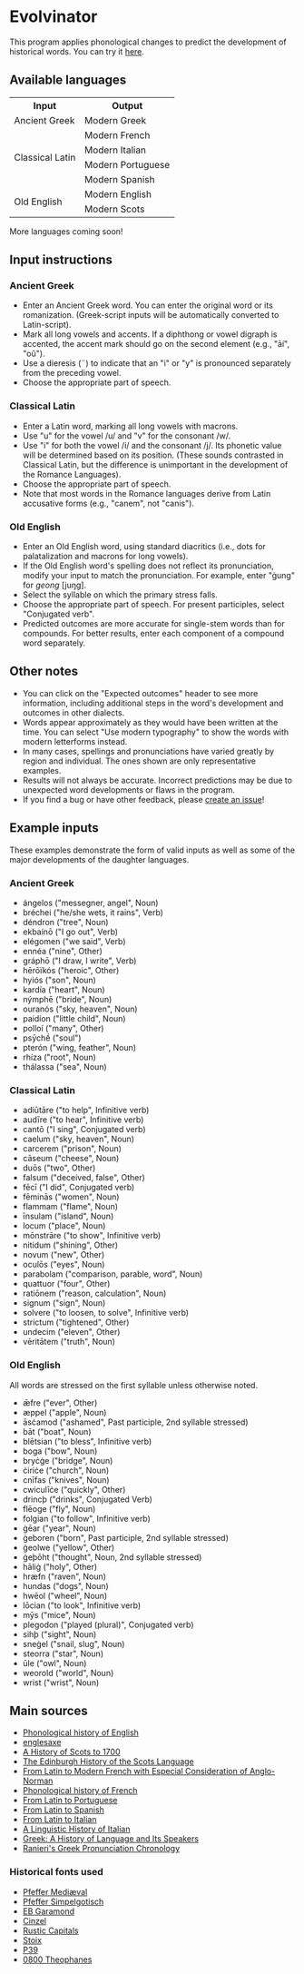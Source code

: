 # Evolvinator

This program applies phonological changes to predict the development of historical words. You can try it [here](https://oiroizoi.github.io/evolvinator/).

## Available languages

<table>
    <tr>
        <th>Input</th>
        <th>Output</th>
    </tr>
    <tr>
        <td>Ancient Greek</td>
        <td>Modern Greek</td>
    </tr>
    <tr>
        <td rowspan=4>Classical Latin</td>
        <td>Modern French</td>
    </tr>
    <tr>
        <td>Modern Italian</td>
    </tr>
    <tr>
        <td>Modern Portuguese</td>
    </tr>
    <tr>
        <td>Modern Spanish</td>
    </tr>
    <tr>
        <td rowspan=2>Old English</td>
        <td>Modern English</td>
    </tr>
    <tr>
        <td>Modern Scots</td>
    </tr>
</table>

More languages coming soon!

## Input instructions

### Ancient Greek
- Enter an Ancient Greek word. You can enter the original word or its romanization. (Greek-script inputs will be automatically converted to Latin-script).
- Mark all long vowels and accents. If a diphthong or vowel digraph is accented, the accent mark should go on the second element (e.g., "āí", "oû").
- Use a dieresis (¨) to indicate that an "i" or "y" is pronounced separately from the preceding vowel.
- Choose the appropriate part of speech.

### Classical Latin
- Enter a Latin word, marking all long vowels with macrons.
- Use "u" for the vowel /u/ and "v" for the consonant /w/.
- Use "i" for both the vowel /i/ and the consonant /j/. Its phonetic value will be determined based on its position. (These sounds contrasted in Classical Latin, but the difference is unimportant in the development of the Romance Languages).
- Choose the appropriate part of speech.
- Note that most words in the Romance languages derive from Latin accusative forms (e.g., "canem", not "canis").

### Old English
- Enter an Old English word, using standard diacritics (i.e., dots for palatalization and macrons for long vowels).
- If the Old English word's spelling does not reflect its pronunciation, modify your input to match the pronunciation. For example, enter "ġung" for _geong_ [juŋg].
- Select the syllable on which the primary stress falls.
- Choose the appropriate part of speech. For present participles, select "Conjugated verb".
- Predicted outcomes are more accurate for single-stem words than for compounds. For better results, enter each component of a compound word separately.

## Other notes
- You can click on the "Expected outcomes" header to see more information, including additional steps in the word's development and outcomes in other dialects.
- Words appear approximately as they would have been written at the time. You can select "Use modern typography" to show the words with modern letterforms instead.
- In many cases, spellings and pronunciations have varied greatly by region and individual. The ones shown are only representative examples.
- Results will not always be accurate. Incorrect predictions may be due to unexpected word developments or flaws in the program.
- If you find a bug or have other feedback, please [create an issue](https://github.com/Oiroizoi/evolvinator/issues/new)!

## Example inputs
These examples demonstrate the form of valid inputs as well as some of the major developments of the daughter languages.

### Ancient Greek
- ángelos ("messegner, angel", Noun)
- bréchei ("he/she wets, it rains", Verb)
- déndron ("tree", Noun)
- ekbaínō ("I go out", Verb)
- elégomen ("we said", Verb)
- ennéa ("nine", Other)
- gráphō ("I draw, I write", Verb)
- hērōïkós ("heroic", Other)
- hyiós ("son", Noun)
- kardía ("heart", Noun)
- nýmphē ("bride", Noun)
- ouranós ("sky, heaven", Noun)
- paidíon ("little child", Noun)
- polloí ("many", Other)
- psȳchḗ ("soul")
- pterón ("wing, feather", Noun)
- rhíza ("root", Noun)
- thálassa ("sea", Noun)

### Classical Latin
- adiūtāre ("to help", Infinitive verb)
- audīre ("to hear", Infinitive verb)
- cantō ("I sing", Conjugated verb)
- caelum ("sky, heaven", Noun)
- carcerem ("prison", Noun)
- cāseum ("cheese", Noun)
- duōs ("two", Other)
- falsum ("deceived, false", Other)
- fēcī ("I did", Conjugated verb)
- fēminās ("women", Noun)
- flammam ("flame", Noun)
- īnsulam ("island", Noun)
- locum ("place", Noun)
- mōnstrāre ("to show", Infinitive verb)
- nitidum ("shining", Other)
- novum ("new", Other)
- oculōs ("eyes", Noun)
- parabolam ("comparison, parable, word", Noun)
- quattuor ("four", Other)
- ratiōnem ("reason, calculation", Noun)
- signum ("sign", Noun)
- solvere ("to loosen, to solve", Infinitive verb)
- strictum ("tightened", Other)
- undecim ("eleven", Other)
- vēritātem ("truth", Noun)

### Old English
All words are stressed on the first syllable unless otherwise noted.
- ǣfre ("ever", Other)
- æppel ("apple", Noun)
- āsċamod ("ashamed", Past participle, 2nd syllable stressed)
- bāt ("boat", Noun)
- blētsian ("to bless", Infinitive verb)
- boga ("bow", Noun)
- bryċġe ("bridge", Noun)
- ċiriċe ("church", Noun)
- cnīfas ("knives", Noun)
- cwiculīċe ("quickly", Other)
- drincþ ("drinks", Conjugated Verb)
- flēoge ("fly", Noun)
- folgian ("to follow", Infinitive verb)
- ġēar ("year", Noun)
- ġeboren ("born", Past participle, 2nd syllable stressed)
- ġeolwe ("yellow", Other)
- ġeþōht ("thought", Noun, 2nd syllable stressed)
- hāliġ ("holy", Other)
- hræfn ("raven", Noun)
- hundas ("dogs", Noun)
- hwēol ("wheel", Noun)
- lōcian ("to look", Infinitive verb)
- mȳs ("mice", Noun)
- plegodon ("played (plural)", Conjugated verb)
- sihþ ("sight", Noun)
- sneġel ("snail, slug", Noun)
- steorra ("star", Noun)
- ūle ("owl", Noun)
- weorold ("world", Noun)
- wrist ("wrist", Noun)

## Main sources
- [Phonological history of English](https://en.wikipedia.org/wiki/Phonological_history_of_English)
- [englesaxe](https://adoneilson.com/eme/index.html)
- [A History of Scots to 1700](https://web.archive.org/web/20140703144921fw_/http://www.dsl.ac.uk/dsl/SCOTSHIST/index.html)
- [The Edinburgh History of the Scots Language](https://openlibrary.org/books/OL453735M/The_Edinburgh_history_of_the_Scots_language)
- [From Latin to Modern French with Especial Consideration of Anglo-Norman](https://archive.org/details/fromlatintomoder0000unse)
- [Phonological history of French](https://en.wikipedia.org/wiki/Phonological_history_of_French)
- [From Latin to Portuguese](https://hdl.handle.net/2027/mdp.39015034652472)
- [From Latin to Spanish](https://www.google.com/books/edition/From_Latin_to_Spanish_Historical_phonolo/_QkNAAAAIAAJ?hl=en)
- [From Latin to Italian](https://archive.org/details/fromlatintoitali0000unse)
- [A Linguistic History of Italian](https://www.google.com/books/edition/A_Linguistic_History_of_Italian/DwTKAwAAQBAJ?hl=en)
- [Greek: A History of Language and Its Speakers](https://openlibrary.org/works/OL17197733W/Greek?edition=key%3A/books/OL25769450M)
- [Ranieri's Greek Pronunciation Chronology](https://docs.google.com/spreadsheets/d/1fv46XgPPJy-ky9FUSApiemOVmtc8i6q7ZL5XkqtmMWA/edit?gid=1919026778#gid=1919026778)

### Historical fonts used
- [Pfeffer Mediæval](https://robert-pfeffer.net/schriftarten/englisch/pfeffer_mediaeval.html)
- [Pfeffer Simpelgotisch](https://robert-pfeffer.net/schriftarten/englisch/pfeffer_simpelgotisch.html)
- [EB Garamond](https://fonts.google.com/specimen/EB+Garamond)
- [Cinzel](https://fonts.google.com/specimen/Cinzel)
- [Rustic Capitals](https://www.fontspace.com/rustic-capitals-font-f7460)
- [Stoix](https://www.dafont.com/stoix.font)
- [P39](http://individual.utoronto.ca/atloder/uncialfonts.html)
- [0800 Theophanes](https://web.archive.org/web/20240529071259/http://www.sch%C3%A4ffel.ch/de_gruppe1.html)